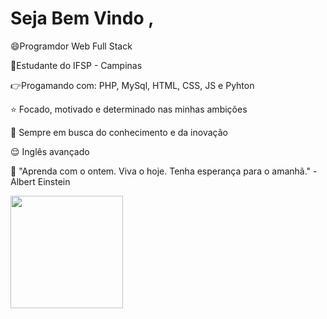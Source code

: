 # Seja Bem Vindo , 

:smile:Programdor Web Full Stack

:wave:Estudante do IFSP - Campinas

:point_right:Progamando com: PHP, MySql, HTML, CSS, JS e Pyhton

:star: Focado, motivado e determinado nas minhas ambições

:milky_way: Sempre em busca do conhecimento e da inovação

:relieved: Inglês avançado 

:thought_balloon: "Aprenda com o ontem. Viva o hoje. Tenha esperança para o amanhã." -Albert Einstein
<div><a href="https://github.com/tguibleone"><img height="180em" src="https://github-readme-stats.vercel.app/api/top-langs/?username=guibleone&layout=compact&langs_count=7&theme=dracula"/></div>
